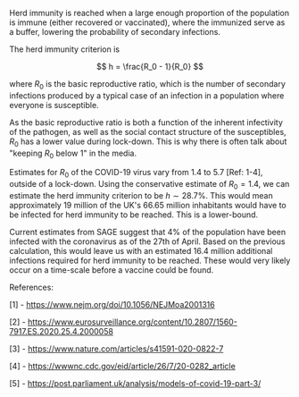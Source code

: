 
Herd immunity is reached when a large enough proportion of the population is immune (either recovered or vaccinated), where the immunized serve as a buffer, lowering the probability of secondary infections.

The herd immunity criterion is

$$
h = \frac{R_0 - 1}{R_0}
$$

where $R_0$ is the basic reproductive ratio, which is the number of secondary infections produced by a typical case of an infection in a population where everyone is susceptible.

As the basic reproductive ratio is both a function of the inherent infectivity of the pathogen, as well as the social contact structure of the susceptibles, $R_0$ has a lower value during lock-down. This is why there is often talk about "keeping $R_0$ below $1$" in the media.

Estimates for $R_0$ of the COVID-19 virus vary from $1.4$ to $5.7$ [Ref: 1-4], outside of a lock-down. Using the conservative estimate of $R_0 = 1.4$, we can estimate the herd immunity criterion to be $h \sim 28.7\%$. This would mean approximately $19$ million of the UK's $66.65$ million inhabitants would have to be infected for herd immunity to be reached. This is a lower-bound.

Current estimates from SAGE suggest that $4\%$ of the population have been infected with the coronavirus as of the 27th of April. Based on the previous calculation, this would leave us with an estimated $16.4$ million additional infections required for herd immunity to be reached. These would very likely occur on a time-scale before a vaccine could be found.

References:

[1] - https://www.nejm.org/doi/10.1056/NEJMoa2001316

[2] - https://www.eurosurveillance.org/content/10.2807/1560-7917.ES.2020.25.4.2000058

[3] - https://www.nature.com/articles/s41591-020-0822-7

[4] - https://wwwnc.cdc.gov/eid/article/26/7/20-0282_article

[5] - https://post.parliament.uk/analysis/models-of-covid-19-part-3/
<!--stackedit_data:
eyJoaXN0b3J5IjpbLTE3NDA0NzkxMDNdfQ==
-->